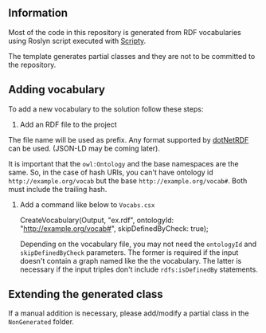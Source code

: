 ## Information

Most of the code in this repository is generated from RDF vocabularies using Roslyn script executed with 
[Scripty](https://github.com/daveaglick/Scripty).

The template generates partial classes and they are not to be committed to the repository.

## Adding vocabulary

To add a new vocabulary to the solution follow these steps:

1. Add an RDF file to the project

  The file name will be used as prefix. Any format supported by [dotNetRDF](https://github.com/dotnetrdf/dotnetrdf/wiki/UserGuide-Reading-RDF) can be used.
  (JSON-LD may be coming later).
  
  It is important that the `owl:Ontology` and the base namespaces are the same. So, in the case of hash URIs, you can't have
  ontology id `http://example.org/vocab` but the base `http://example.org/vocab#`. Both must include the trailing hash.
  
1. Add a command like below to `Vocabs.csx`

      CreateVocabulary(Output, "ex.rdf", ontologyId: "http://example.org/vocab#", skipDefinedByCheck: true);
     
    Depending on the vocabulary file, you may not need the `ontologyId` and `skipDefinedByCheck` parameters. The former
    is required if the input doesn't contain a graph named like the the vocabulary. The latter is necessary if the
    input triples don't include `rdfs:isDefinedBy` statements.
    
## Extending the generated class

If a manual addition is necessary, please add/modify a partial class in the `NonGenerated` folder.
